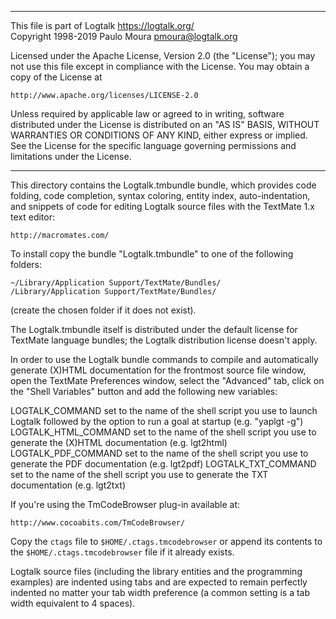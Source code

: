 ________________________________________________________________________

This file is part of Logtalk <https://logtalk.org/>  
Copyright 1998-2019 Paulo Moura <pmoura@logtalk.org>

Licensed under the Apache License, Version 2.0 (the "License");
you may not use this file except in compliance with the License.
You may obtain a copy of the License at

    http://www.apache.org/licenses/LICENSE-2.0

Unless required by applicable law or agreed to in writing, software
distributed under the License is distributed on an "AS IS" BASIS,
WITHOUT WARRANTIES OR CONDITIONS OF ANY KIND, either express or implied.
See the License for the specific language governing permissions and
limitations under the License.
________________________________________________________________________


This directory contains the Logtalk.tmbundle bundle, which provides code 
folding, code completion, syntax coloring, entity index, auto-indentation, 
and snippets of code for editing Logtalk source files with the TextMate 1.x 
text editor: 

	http://macromates.com/

To install copy the bundle "Logtalk.tmbundle" to one of the following 
folders:

	~/Library/Application Support/TextMate/Bundles/
	/Library/Application Support/TextMate/Bundles/

(create the chosen folder if it does not exist).

The Logtalk.tmbundle itself is distributed under the default license for
TextMate language bundles; the Logtalk distribution license doesn't apply.

In order to use the Logtalk bundle commands to compile and automatically 
generate (X)HTML documentation for the frontmost source file window, open 
the TextMate Preferences window, select the "Advanced" tab, click on the 
"Shell Variables" button and add the following new variables:

LOGTALK_COMMAND
	set to the name of the shell script you use to launch Logtalk 
	followed by the option to run a goal at startup (e.g. "yaplgt -g")
LOGTALK_HTML_COMMAND
	set to the name of the shell script you use to generate the (X)HTML 
	documentation (e.g. lgt2html)
LOGTALK_PDF_COMMAND
	set to the name of the shell script you use to generate the PDF 
	documentation (e.g. lgt2pdf)
LOGTALK_TXT_COMMAND
	set to the name of the shell script you use to generate the TXT 
	documentation (e.g. lgt2txt)

If you're using the TmCodeBrowser plug-in available at:

	http://www.cocoabits.com/TmCodeBrowser/

Copy the `ctags` file to `$HOME/.ctags.tmcodebrowser` or append its
contents to the `$HOME/.ctags.tmcodebrowser` file if it already exists.

Logtalk source files (including the library entities and the programming
examples) are indented using tabs and are expected to remain perfectly 
indented no matter your tab width preference (a common setting is a tab
width equivalent to 4 spaces).
